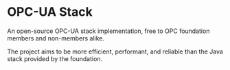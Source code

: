# OPC-UA Stack

An open-source OPC-UA stack implementation, free to OPC foundation members and non-members alike.

The project aims to be more efficient, performant, and reliable than the Java stack provided by the foundation.


